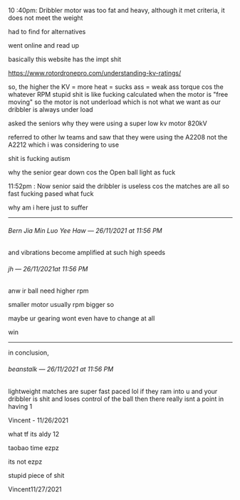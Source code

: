  10 :40pm: Dribbler motor was too fat and heavy, although it met criteria, it does not meet the weight

had to find for alternatives

went online and read up

basically this website has the impt shit

https://www.rotordronepro.com/understanding-kv-ratings/

so, the higher the KV = more heat = sucks ass = weak ass torque cos the whatever RPM stupid shit is like fucking calculated when the motor is "free moving" so the motor is not underload which is not what we want as our dribbler is always under load

asked the seniors why they were using a super low kv motor 820kV

referred to other lw teams and saw that they were using the A2208 not the A2212 which i was considering to use

shit is fucking autism

why the senior gear down cos the Open ball light as fuck

11:52pm : Now senior said the dribbler is useless cos the matches are all so fast fucking pased what fuck

why am i here just to suffer

<hr></hr>

###### Bern Jia Min Luo Yee Haw *—* 26/11/2021 at 11:56 PM

and vibrations become amplified at such high speeds

 ###### jh *—*  26/11/2021at 11:56 PM

   anw ir ball need higher rpm

   smaller motor usually rpm bigger so

   maybe ur gearing wont even have to change at all

   win

<hr></hr>

in conclusion, 

###### beanstalk *—* 26/11/2021 at 11:56 PM

lightweight matches are super fast paced lol if they ram into u and your dribbler is shit and loses control of the ball then there really isnt a point in having 1

Vincent - 11/26/2021



what tf its aldy 12

taobao time ezpz

its not ezpz

stupid piece of shit



Vincent11/27/2021